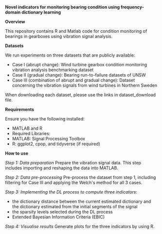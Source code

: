 **Novel indicators for monitoring bearing condition using frequency-domain dictionary learning**

**Overview**

This repository contains R and Matlab code for condition monitoring of bearings in gearboxes using vibration signal analysis. 

**Datasets**

We run experiments on three datasets that are publicly available:
- Case I (abrupt change): Wind turbine gearbox condition monitoring vibration analysis benchmarking dataset 
- Case II (gradual change): Bearing run-to-failure datasets of UNSW
- Case III (combination of abrupt and gradual change): Dataset concerning the vibration signals from wind turbines in Northern Sweden

When downloading each dataset, please use the links in dataset_download file. 

**Requirements**

Ensure you have the following installed:

- MATLAB and R 
- Required Libraries:
- MATLAB: Signal Processing Toolbox
- R: ggplot2, cpop, and tidyverse (if required)

**How to use**

_Step 1: Data preparation_
Prepare the vibration signal data. This step includes importing and reshaping the data into MATLAB. 

_Step 2: Data pre-processing_
Pre-process the dataset from step 1, including filtering for Case III and applying the Welch's method for all 3 cases.

_Step 3: Implementing the DL process to compute three indicators_:
- the dictionary distance between the current estimated dictionary and the dictionary estimated from the initial segments of the signal
- the sparsity levels selected during the DL process
- Extended Bayesian Information Criteria (EBIC) 

_Step 4: Visualise results_
Generate plots for the three indicators by using R.
